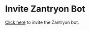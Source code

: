 # Invite Zantryon Bot

[Click here](https://discord.com/oauth2/authorize?client_id=878842219036024872&permissions=-30020514&scope=bot+applications.commands+identify+guilds) to invite the Zantryon bot.
